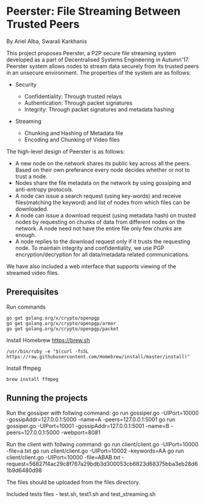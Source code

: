 # Peerster: File Streaming Between Trusted Peers
By Ariel Alba, Swarali Karkhanis

This project proposes Peerster, a P2P secure file streaming system developed as a part of Decentralised Systems Engineering in Autumn'17. Peerster system allows nodes to stream data securely from its trusted peers in an unsecure environment. The properties of the system are as follows:
- Security
  - Confidentiality: Through trusted relays 
  - Authentication: Through packet signatures
  - Integrity: Through packet signatures and metadata hashing

- Streaming
  - Chunking and Hashing of Metadata file
  - Encoding and Chunking of Video files

The high-level design of Peerster is as follows:
- A new node on the network shares its public key across all the peers. Based on their own preferance every node decides whether or not to trust a node.
- Nodes share the file metadata on the network by using gossiping and anti-entropy protocols.
- A node can issue a search request (using key-words) and receive files(matching the keyword) and list of nodes from which files can be downloaded.
- A node can issue a download request (using metadata hash) on trusted nodes by requesting on chunks of data from different nodes on the network. A node need not have the entire file only few chunks are enough.
- A node replies to the download request only if it trusts the requesting node. To maintain integrity and confidentiality, we use PGP encryption/decryption for all data/metadata related communications.

We have also included a web interface that supports viewing of the streamed video files.

## Prerequisites

Run commands 

```
go get golang.org/x/crypto/openpgp
go get golang.org/x/crypto/openpgp/armor
go get golang.org/x/crypto/openpgp/packet
```

Install Homebrew https://brew.sh

```
/usr/bin/ruby -e "$(curl -fsSL https://raw.githubusercontent.com/Homebrew/install/master/install)"
```

Install ffmpeg

```
brew install ffmpeg
```

## Running the projects

Run the gossiper with follwing command:
go run gossiper.go -UIPort=10000 -gossipAddr=127.0.0.1:5000 -name=A -peers=127.0.0.1:5001
go run gossiper.go -UIPort=10001 -gossipAddr=127.0.0.1:5001 -name=B -peers=127.0.0.1:5000 -webport=8081

Run the client with follwing command:
go run client/client.go -UIPort=10000 -file=a.txt
go run client/client.go -UIPort=10002 -keywords=AA
go run client/client.go -UIPort=10000 -file=ABAB.txt -request=56827f4ac29c8f767a29bdb3d300053cb6823d68375bba3eb28d61b9d6480d98

The files should be uploaded from the files directory.

Included tests files - test.sh, test1.sh and test_streaming.sh
